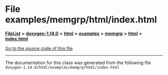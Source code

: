 

# File examples/memgrp/html/index.html



[**FileList**](files.md) **>** [**doxygen-1.14.0**](dir_9d5bad020669189c90cda983471be5d0.md) **>** [**html**](dir_05d1fd8a7cdd04f638f8b23196de02e2.md) **>** [**examples**](dir_aa52e73a32d193037813a53dcfe817b6.md) **>** [**memgrp**](dir_f6db993c6f6d029eac2a6e626a01b73a.md) **>** [**html**](dir_c98cbca20bfce4c2fd5d7a8bd1b41a7e.md) **>** [**index.html**](examples_2memgrp_2html_2index_8html.md)

[Go to the source code of this file](examples_2memgrp_2html_2index_8html_source.md)





































































------------------------------
The documentation for this class was generated from the following file `doxygen-1.14.0/html/examples/memgrp/html/index.html`

